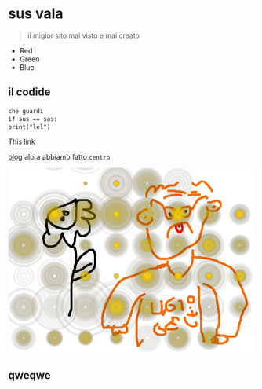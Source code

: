 <title>sas</title>

# sus vala

> il migior sito mai visto e
> mai creato

* 	Red
*   Green
*   Blue

## il codide

```
che guardi 
if sus == sas:
print("lel")
```

[This link](http://example.net/)

[blog](pages/BLOG/blog1.html)
alora abbiamo fatto `centro`

![Alt text](../IMAGES/ssdd.jpg)

## qweqwe